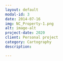 ```yaml
---
layout: default
modal-id: 3
date: 2014-07-16
img: NC_Property-1.png
alt: image-alt
project-date: 2020
client: Personal project
category: Cartography
description: 

---
```

